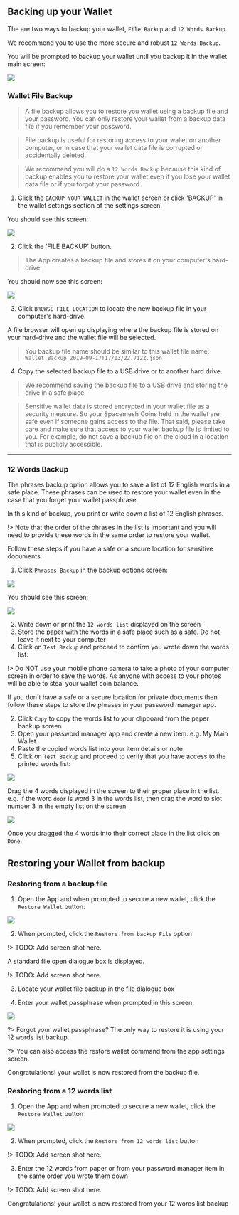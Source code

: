 ## Backing up your Wallet
The are two ways to backup your wallet, `File Backup` and `12 Words Backup`.

We recommend you to use the more secure and robust `12 Words Backup`.

You will be prompted to backup your wallet until you backup it in the wallet main screen:

![](images/v1.0/wallet_screen.png)

### Wallet File Backup
> A file backup allows you to restore you wallet using a backup file and your password. You can only restore your wallet from a backup data file if you remember your password.

> File backup is useful for restoring access to your wallet on another computer, or in case that your wallet data file is corrupted or accidentally deleted.

> We recommend you will do a `12 Words Backup` because this kind of backup enables you to restore your wallet even if you lose your wallet data file or if you forgot your password.



1. Click the `BACKUP YOUR WALLET` in the wallet screen or click 'BACKUP' in the wallet settings section of the settings screen.

You should see this screen:

![](images/v1.0/backup_main_screen.png)

2. Click the 'FILE BACKUP' button.

> The App creates a backup file and stores it on your computer's hard-drive.

You should now see this screen:

![](images/v1.0/wallet_file_backup.png)

3. Click `BROWSE FILE LOCATION` to locate the new backup file in your computer's hard-drive.

A file browser will open up displaying where the backup file is stored on your hard-drive and the wallet file will be selected.

> You backup file name should be similar to this wallet file name: `Wallet_Backup_2019-09-17T17/03/22.712Z.json`

4. Copy the selected backup file to a USB drive or to another hard drive.

> We recommend saving the backup file to a USB drive and storing the drive in a safe place.

> Sensitive wallet data is stored encrypted in your wallet file as a security measure. So your Spacemesh Coins held in the wallet are safe even if someone gains access to the file. That said, please take care and make sure that access to your wallet backup file is limited to you. For example, do not save a backup file on the cloud in a location that is publicly accessible.

---

### 12 Words Backup

The phrases backup option allows you to save a list of 12 English words in a safe place. These phrases can be used to restore your wallet even in the case that you forget your wallet passphrase.

In this kind of backup, you print or write down a list of 12 English phrases.

!> Note that the order of the phrases in the list is important and you will need to provide these words in the same order to restore your wallet.

Follow these steps if you have a safe or a secure location for sensitive documents:
1. Click `Phrases Backup` in the backup options screen:

![](images/backup_options.png)

You should see this screen:

![](images/paper_backup.png)

2. Write down or print the `12 words list` displayed on the screen
3. Store the paper with the words in a safe place such as a safe. Do not leave it next to your computer
4. Click on `Test Backup` and proceed to confirm you wrote down the words list:

!> Do NOT use your mobile phone camera to take a photo of your computer screen in order to save the words. As anyone with access to your photos will be able to steal your wallet coin balance.

If you don't have a safe or a secure location for private documents then follow these steps to store the phrases in your password manager app.

2. Click `Copy` to copy the words list to your clipboard from the paper backup screen
3. Open your password manager app and create a new item. e.g. My Main Wallet
4. Paste the copied words list into your item details or note
5. Click on `Test Backup` and proceed to verify that you have access to the printed words list:

![](images/confirm_back_start.png)

Drag the 4 words displayed in the screen to their proper place in the list. e.g. if the word `door` is word 3 in the words list, then drag the word to slot number 3 in the empty list on the screen.

![](images/confirm_backup.png)

Once you dragged the 4 words into their correct place in the list click on `Done`.

## Restoring your Wallet from backup

### Restoring from a backup file
1. Open the App and when prompted to secure a new wallet, click the `Restore Wallet` button:

![](images/welcome.png)

2. When prompted, click the `Restore from backup File` option

!> TODO: Add screen shot here.

A standard file open dialogue box is displayed.

!> TODO: Add screen shot here.

3. Locate your wallet file backup in the file dialogue box

4. Enter your wallet passphrase when prompted in this screen:

![](images/unlock_wallet.png)

?> Forgot your wallet passphrase? The only way to restore it is using your 12 words list backup.

?> You can also access the restore wallet command from the app settings screen.

Congratulations! your wallet is now restored from the backup file.

### Restoring from a 12 words list
1. Open the App and when prompted to secure a new wallet, click the `Restore Wallet` button

![](images/welcome.png)

2. When prompted, click the `Restore from 12 words list` button

!> TODO: Add screen shot here.

3. Enter the 12 words from paper or from your password manager item in the same order you wrote them down

!> TODO: Add screen shot here.

Congratulations! your wallet is now restored from your 12 words list backup
